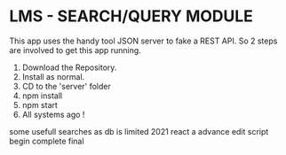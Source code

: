# LMS - SEARCH/QUERY MODULE

This app uses the handy tool JSON server to fake a REST API. So 2 steps are involved to get this app running.

1. Download the Repository.
2. Install as normal.
3. CD to the 'server' folder
4. npm install
5. npm start
6. All systems ago !

some usefull searches as db is limited
2021
react
a
advance
edit
script
begin
complete
final

